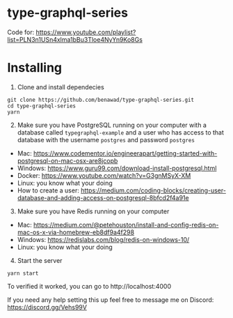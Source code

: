# type-graphql-series

Code for: https://www.youtube.com/playlist?list=PLN3n1USn4xlma1bBu3Tloe4NyYn9Ko8Gs

# Installing

1. Clone and install dependecies
```
git clone https://github.com/benawad/type-graphql-series.git
cd type-graphql-series
yarn
```
2. Make sure you have PostgreSQL running on your computer with a database called `typegraphql-example` and a user who has access to that database with the username `postgres` and password `postgres`
* Mac: https://www.codementor.io/engineerapart/getting-started-with-postgresql-on-mac-osx-are8jcopb
* Windows: https://www.guru99.com/download-install-postgresql.html
* Docker: https://www.youtube.com/watch?v=G3gnMSyX-XM
* Linux: you know what your doing
* How to create a user: https://medium.com/coding-blocks/creating-user-database-and-adding-access-on-postgresql-8bfcd2f4a91e

3. Make sure you have Redis running on your computer
* Mac: https://medium.com/@petehouston/install-and-config-redis-on-mac-os-x-via-homebrew-eb8df9a4f298
* Windows: https://redislabs.com/blog/redis-on-windows-10/
* Linux: you know what your doing

4. Start the server
```
yarn start
```
To verified it worked, you can go to http://localhost:4000

If you need any help setting this up feel free to message me on Discord: https://discord.gg/Vehs99V
